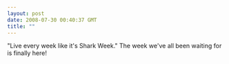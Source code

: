 ```yaml
---
layout: post
date: 2008-07-30 00:40:37 GMT
title: ""
---
```

"Live every week like it's Shark Week." The week we've all been waiting for is finally here!